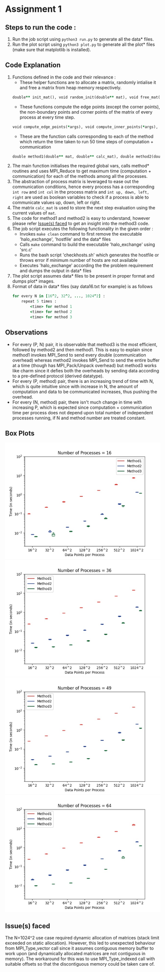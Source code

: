 # Assignment 1

## Steps to run the code :
1. Run the job script using `python3 run.py` to generate all the data* files.
2. Run the plot script using `python3 plot.py` to generate all the plot* files (make sure that matplotlib is installed).

## Code Explanation
1. Functions defined in the code and their relevance :
    * These helper functions are to allocate a matrix, randomly intialise it and free a matrix from heap memory respectively.
    ```ruby
    double** init_mat(), void random_init(double** mat), void free_mat(double** mat)
    ```
    * These functions compute the edge points (except the corner points), the non-boundary points and corner points of the matrix of every process at every time step.
    ```ruby
    void compute_edge_points(*args), void compute_inner_points(*args), void compute_corner_points(*args)
    ```
    * These are the function calls corresponding to each of the method which return the time taken to run 50 time steps of computation + communication
    ```ruby
    double method1(double** mat, double** calc_mat), double method2(double** mat, double** calc_mat), double method3(double** mat, double** calc_mat)
    ```
2. The main function initialises the required global vars, calls method* routines and uses MPI_Reduce to get maximum time (computation + communication) for each of the methods among all the processes.
3. The abstraction of process matrix is leveraged to ease out the communication conditions, hence every process has a corresponding `int row` and `int col` in the process matrix and `int up, down, left, right` are used as boolean variables to check if a process is able to communicate values up, down, left or right.
4. The matrix `calc_mat` is used to store the next step evaluation using the current values of `mat`.
5. The code for method1 and method2 is easy to understand, however please refer [Issue(s) faced](#Issue(s)-faced) to get an insight into the method3 code.
6. The job script executes the following functionality in the given order :
    * Invokes `make clean` command to first remove the executable 'halo_exchange', 'hostfile' and the data* files
    * Calls `make` command to build the executable 'halo_exchange' using 'src.c'
    * Runs the bash script 'checkhosts.sh' which generates the hostfile or throws error if minimum number of hosts are not available
    * Executes 'halo_exchange' according the the problem requirement and dumps the output in data* files
7. The plot script assumes data* files to be present in proper format and dumps plot\* images.
8. Format of data in data* files (say data16.txt for example) is as follows
    ```ruby
    for every N in [16^2, 32^2, ..., 1024^2] :
        repeat 5 times :
            <time> for method 1
            <time> for method 2
            <time> for method 3
    ```

## Observations
* For every (P, N) pair, it is observable that method3 is the most efficient, followed by method2 and then method1. This is easy to explain since method1 invokes MPI_Send to send every double (communication overhead) whereas method2 invokes MPI_Send to send the entire buffer at a time (though has MPI_Pack/Unpack overhead) but method3 works like charm since it defies both the overheads by sending data according to a pre-defined protocol (derived datatype).
* For every (P, method) pair, there is an increasing trend of time with N, which is quite intuitive since with increase in N, the amount of computation and data to be communicated increases, thus pushing the overhead.
* For every (N, method) pair, there isn't much change in time with increasing P, which is expected since computation + communication time per process does not depend upon total number of independent processes running, if N and method number are treated constant.

## Box Plots
![Box Plots](plot16.jpg)
![Box Plots](plot36.jpg)
![Box Plots](plot49.jpg)
![Box Plots](plot64.jpg)

## Issue(s) faced
The N=1024^2 use case required dynamic allocation of matrices (stack limit exceeded on static allocation). However, this led to unexpected behaviour from MPI_Type_vector call since it assumes contiguous memory buffer to work upon (and dynamically allocated matrices are not contiguous in memory). The workaround for this was to use MPI_Type_indexed call with suitable offsets so that the discontiguous memory could be taken care of.
